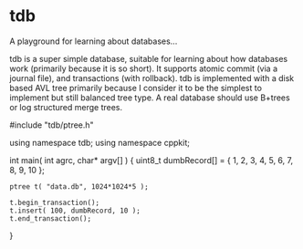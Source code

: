 # tdb
A playground for learning about databases...

tdb is a super simple database, suitable for learning about how databases work (primarily because it is so short).
It supports atomic commit (via a journal file), and transactions (with rollback). tdb is implemented with a disk
based AVL tree primarily because I consider it to be the simplest to implement but still balanced tree type. A real
database should use B+trees or log structured merge trees.

#include "tdb/ptree.h"

using namespace tdb;
using namespace cppkit;

int main( int agrc, char* argv[] )
{
    uint8_t dumbRecord[] = { 1, 2, 3, 4, 5, 6, 7, 8, 9, 10 };
    
    ptree t( "data.db", 1024*1024*5 );
    
    t.begin_transaction();
    t.insert( 100, dumbRecord, 10 );
    t.end_transaction();
}
